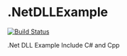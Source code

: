 # .NetDLLExample

[![Build Status](https://jskyzero.visualstudio.com/Net.DLL.Example/_apis/build/status/Net.DLL.Example-CI?branchName=master)](https://jskyzero.visualstudio.com/Net.DLL.Example/_build/latest?definitionId=6&branchName=master)

.Net DLL Example Include C# and Cpp